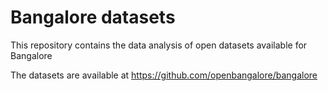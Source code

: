 # Bangalore datasets 
This repository contains the data analysis of open datasets available for Bangalore

The datasets are available at https://github.com/openbangalore/bangalore
